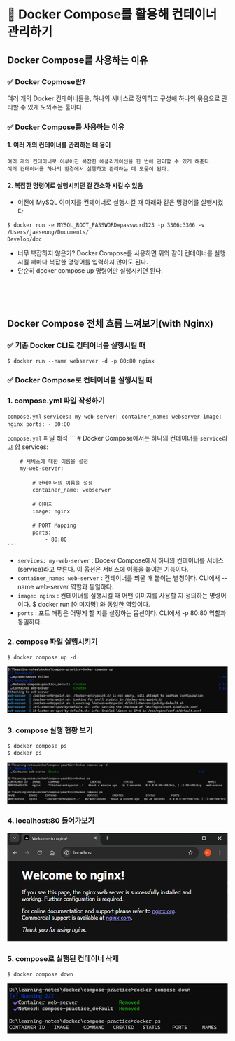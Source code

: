 # 📍 Docker Compose를 활용해 컨테이너 관리하기

## Docker Compose를 사용하는 이유

### ✅ Docker Copmose란?
여러 개의 Docker 컨테이너들을, 하나의 서비스로 정의하고 구성해 하나의 묶음으로 관리할 수 있게 도와주는 툴이다.

### ✅ Docker Compose를 사용하는 이유

#### 1. 여러 개의 컨테이너를 관리하는 데 용이
    여러 개의 컨테이너로 이루어진 복잡한 애플리케이션을 한 번에 관리할 수 있게 해준다.
    여러 컨테이너를 하나의 환경에서 실행하고 관리하는 데 도움이 된다.

#### 2. 복잡한 명령어로 실행시키던 걸 간소화 시킬 수 있음

- 이전에 MySQL 이미지를 컨테이너로 실행시킬 때 아래와 같은 명령어를 실행시켰다.

```
$ docker run -e MYSQL_ROOT_PASSWORD=password123 -p 3306:3306 -v /Users/jaeseong/Documents/
Develop/doc
```

- 너무 복잡하지 않은가? Docker Compose를 사용하면 위와 같이 컨테이너를 실행시킬 때마다 복잡한 명령어를 입력하지 않아도 된다.
- 단순히 docker compose up 명령어만 실행시키면 된다. 

<br>
<br>
<br>

## Docker Compose 전체 흐름 느껴보기(with Nginx)

### ✅ 기존 Docker CLI로 컨테이너를 실행시킬 때

```
$ docker run --name webserver -d -p 80:80 nginx
```

### ✅ Docker Compose로 컨테이너를 실행시킬 때


### 1. compose.yml 파일 작성하기

`compose.yml`
    ```
    services:
        my-web-server:
            container_name: webserver
            image: nginx
            ports:
                - 80:80
    ```

`compose.yml` 파일 해석
    ```
    # Docker Compose에서는 하나의 컨테이너를 `service`라고 함
    services:
        
        # 서비스에 대한 이름을 설정
        my-web-server:

            # 컨테이너의 이름을 설정
            container_name: webserver

            # 이미지
            image: nginx

            # PORT Mapping
            ports:
                - 80:80
    ```

- `services: my-web-server` : Docekr Compose에서 하나의 컨테이너를 서비스(service)라고 부른다. 이 옵션은 서비스에 이름을 붙이는
기능이다.
- `container_name: web-server` : 컨테이너를 띄울 때 붙이는 별칭이다. CLI에서 --name web-server 역할과 동일하다.
- `image: nginx` : 컨테이너를 실행시킬 때 어떤 이미지를 사용할 지 정의하는 명령어이다. $ docker run [이미지명] 와 동일한 역할이다.
- `ports` : 포트 매핑은 어떻게 할 지를 설정하는 옵션이다. CLI에서 -p 80:80 역할과 동일하다.

### 2. compose 파일 실행시키기

```
$ docker compose up -d
```

![alt text](image-26.png)

### 3. compose 실행 현황 보기

```
$ docker compose ps
$ docker ps
```
![alt text](image-29.png)

### 4. localhost:80 들어가보기

![alt text](image-27.png)

### 5. compose로 실행된 컨테이너 삭제

```
$ docker compose down
```

![alt text](image-28.png)